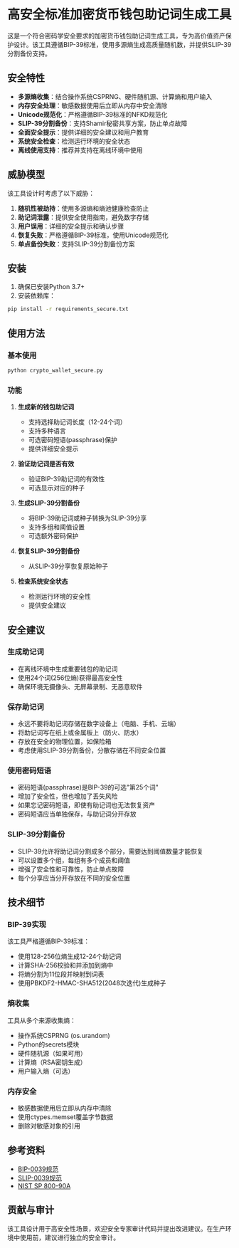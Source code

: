 # 高安全标准加密货币钱包助记词生成工具

这是一个符合密码学安全要求的加密货币钱包助记词生成工具，专为高价值资产保护设计。该工具遵循BIP-39标准，使用多源熵生成高质量随机数，并提供SLIP-39分割备份支持。

## 安全特性

- **多源熵收集**：结合操作系统CSPRNG、硬件随机源、计算熵和用户输入
- **内存安全处理**：敏感数据使用后立即从内存中安全清除
- **Unicode规范化**：严格遵循BIP-39标准的NFKD规范化
- **SLIP-39分割备份**：支持Shamir秘密共享方案，防止单点故障
- **全面安全提示**：提供详细的安全建议和用户教育
- **系统安全检查**：检测运行环境的安全状态
- **离线使用支持**：推荐并支持在离线环境中使用

## 威胁模型

该工具设计时考虑了以下威胁：

1. **随机性被劫持**：使用多源熵和熵池健康检查防止
2. **助记词泄露**：提供安全使用指南，避免数字存储
3. **用户误用**：详细的安全提示和确认步骤
4. **恢复失败**：严格遵循BIP-39标准，使用Unicode规范化
5. **单点备份失败**：支持SLIP-39分割备份方案

## 安装

1. 确保已安装Python 3.7+
2. 安装依赖库：

```bash
pip install -r requirements_secure.txt
```

## 使用方法

### 基本使用

```bash
python crypto_wallet_secure.py
```

### 功能

1. **生成新的钱包助记词**
   - 支持选择助记词长度（12-24个词）
   - 支持多种语言
   - 可选密码短语(passphrase)保护
   - 提供详细安全提示

2. **验证助记词是否有效**
   - 验证BIP-39助记词的有效性
   - 可选显示对应的种子

3. **生成SLIP-39分割备份**
   - 将BIP-39助记词或种子转换为SLIP-39分享
   - 支持多组和阈值设置
   - 可选额外密码保护

4. **恢复SLIP-39分割备份**
   - 从SLIP-39分享恢复原始种子

5. **检查系统安全状态**
   - 检测运行环境的安全性
   - 提供安全建议

## 安全建议

### 生成助记词

- 在离线环境中生成重要钱包的助记词
- 使用24个词(256位熵)获得最高安全性
- 确保环境无摄像头、无屏幕录制、无恶意软件

### 保存助记词

- 永远不要将助记词存储在数字设备上（电脑、手机、云端）
- 将助记词写在纸上或金属板上（防火、防水）
- 存放在安全的物理位置，如保险箱
- 考虑使用SLIP-39分割备份，分散存储在不同安全位置

### 使用密码短语

- 密码短语(passphrase)是BIP-39的可选"第25个词"
- 增加了安全性，但也增加了丢失风险
- 如果忘记密码短语，即使有助记词也无法恢复资产
- 密码短语应当单独保存，与助记词分开存放

### SLIP-39分割备份

- SLIP-39允许将助记词分割成多个部分，需要达到阈值数量才能恢复
- 可以设置多个组，每组有多个成员和阈值
- 增强了安全性和可靠性，防止单点故障
- 每个分享应当分开存放在不同的安全位置

## 技术细节

### BIP-39实现

该工具严格遵循BIP-39标准：
- 使用128-256位熵生成12-24个助记词
- 计算SHA-256校验和并添加到熵中
- 将熵分割为11位段并映射到词表
- 使用PBKDF2-HMAC-SHA512(2048次迭代)生成种子

### 熵收集

工具从多个来源收集熵：
- 操作系统CSPRNG (os.urandom)
- Python的secrets模块
- 硬件随机源（如果可用）
- 计算熵（RSA密钥生成）
- 用户输入熵（可选）

### 内存安全

- 敏感数据使用后立即从内存中清除
- 使用ctypes.memset覆盖字节数据
- 删除对敏感对象的引用

## 参考资料

- [BIP-0039规范](https://github.com/bitcoin/bips/blob/master/bip-0039.mediawiki)
- [SLIP-0039规范](https://github.com/satoshilabs/slips/blob/master/slip-0039.md)
- [NIST SP 800-90A](https://nvlpubs.nist.gov/nistpubs/SpecialPublications/NIST.SP.800-90Ar1.pdf)

## 贡献与审计

该工具设计用于高安全性场景，欢迎安全专家审计代码并提出改进建议。在生产环境中使用前，建议进行独立的安全审计。